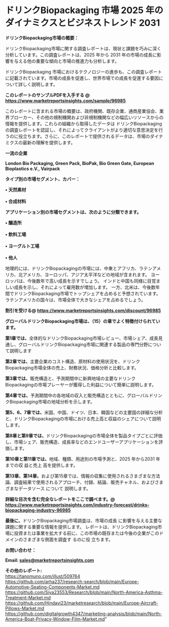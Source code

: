# ドリンクBiopackaging 市場 2025 年のダイナミクスとビジネストレンド 2031

<strong><b>ドリンクBiopackaging市場の概要：</b></strong>

ドリンクBiopackaging市場に関する調査レポートは、現状と課題を巧みに深く分析しています。この調査レポートは、2025 年から 2031 年の市場の成長に影響を与える他の重要な傾向と市場の推進力も分析します。

ドリンクBiopackaging 市場におけるテクノロジーの進歩も、この調査レポートに記載されています。市場の成長を促進し、世界市場での成長を促進する要因について詳しく説明します。

<strong>このレポートのサンプルPDFを入手する @ <a href=https://www.marketreportsinsights.com/sample/96985>https://www.marketreportsinsights.com/sample/96985</a></strong>

このレポートに含まれる市場の概要は、政府機関、既存企業、通商産業協会、業界ブローカー、その他の規制機関および非規制機関などの幅広いリソースからの情報を提供します。これらの組織から取得したデータは ドリンクBiopackaging の調査レポートを認証し、それによってクライアントがより適切な意思決定を行うのに役立ちます。さらに、このレポートで提供されるデータは、市場のダイナミクスの最新の理解を提供します。

<strong>一流の企業</strong>

<strong><b>London Bio Packaging, Green Pack, BioPak, Bio Green Gate, European Bioplastics e.V., Vairpack</b></strong>

<strong><b>タイプ別の市場セグメント、カバー：</b></strong>

<strong>• 天然素材<br><br>• 合成材料</strong>

<strong><b>アプリケーション別の市場セグメントは、次のように分類できます。</b></strong>

<strong>• 醸造所<br><br>• 飲料工場<br><br>• ヨーグルト工場<br><br>• 他人</strong>

 地理的には、ドリンクBiopackagingの市場には、中東とアフリカ、ラテンアメリカ、北アメリカ、ヨーロッパ、アジア太平洋などの地域が含まれます。 ヨーロッパは、今後数年で高い成長を示すでしょう。 インドと中国も同様に目覚ましい成長を示し、それによって雇用数が増加します。 一方、北米は、今後数年間でドリンクBiopackaging市場でトップシェアを占めると予想されています。 ラテンアメリカの国々は、市場全体で大きなシェアを占めるでしょう。

<strong>割引を受ける@ <a href=https://www.marketreportsinsights.com/discount/96985>https://www.marketreportsinsights.com/discount/96985</a></strong>

<strong><b>グローバルドリンクBiopackaging市場は、（15）の章でよく特徴付けられています。</b></strong>

<strong><b>第</b></strong><strong><b>1章では、</b></strong>全体的なドリンクBiopackaging市場レビュー、市場シェア、成長見通し、グローバルドリンクBiopackaging市場に関連する製品の専門分野について説明します

<strong><b>第2章では、</b></strong>主要企業のコスト構造、原材料の使用状況を、ドリンクBiopackaging市場全体の売上、財務状況、価格分析と比較します。

<strong><b>第3章では、</b></strong>販売構造と、予測期間中に新興地域の主要なドリンクBiopackagingの市場プレーヤーが獲得した利益について簡単に説明します。

<strong><b>第4章では、</b></strong>予測期間中の各地域の収入と販売構造とともに、グローバルドリンクBiopackaging市場の地域分析を示します。

<strong><b>第5、6、7章では、</b></strong>米国、中国、ドイツ、日本、韓国などの主要国の詳細な分析と、ドリンクBiopackagingの市場における売上高と収益のシェアについて説明します。

<strong><b>第8章と第9章では、</b></strong>ドリンクBiopackagingの市場全体を製品タイプごとに評価し、市場シェア、販売構造、成長率などのエンドユーザーアプリケーションを評価します。

<strong><b>第10章と第11章では、</b></strong>地域、種類、用途別の市場予測と、2025 年から2031 年までの収 益と売上 高を提供します。

<strong><b>第13章、第14章、</b></strong>および第15章では、情報の収集に使用されるさまざまな方法論、調査結果で使用されるアプローチ、付録、結論、販売チャネル、およびさまざまなデータソース について 説明します。

<strong>詳細な目次を含む完全なレポートをここで調べます。@ <a href=https://www.marketreportsinsights.com/industry-forecast/drinks-biopackaging-industry-96985>https://www.marketreportsinsights.com/industry-forecast/drinks-biopackaging-industry-96985</a></strong>

<strong><b>最後に、</b></strong>ドリンクBiopackaging市場調査は、市場の成長 に影響を</a>与える主要な課題に関する重要な情報を提供します。 レポートは、ドリンクBiopackaging市場に投資または事業を拡大する前に、この市場の既存または今後の企業がこのドメインのさまざまな側面を調査す るのに役 立ちます。

<strong><b>お問い合わせ：</b></strong>

<strong>Email: </strong><a href=mailto:sales@marketreportsinsights.com><strong>sales@marketreportsinsights.com</strong></a>

<strong>その他のレポート:</strong>
<br>
<a href=https://tanomuno.com/illust/509764>https://tanomuno.com/illust/509764</a>
<br>
<a href=https://github.com/arha237/research-search/blob/main/Europe-Automotive-Seating-Components-Market.md>https://github.com/arha237/research-search/blob/main/Europe-Automotive-Seating-Components-Market.md</a>
<br>
<a href=https://github.com/Siya23553/Research/blob/main/North-America-Asthma-Treatment-Market.md>https://github.com/Siya23553/Research/blob/main/North-America-Asthma-Treatment-Market.md</a>
<br>
<a href=https://github.com/Hindavi23/marketresearch/blob/main/Europe-Aircraft-Pillows-Market.md>https://github.com/Hindavi23/marketresearch/blob/main/Europe-Aircraft-Pillows-Market.md</a>
<br>
<a href=https://github.com/digitalgrowth4347/marketing-analysis/blob/main/North-America-Boat-Privacy-Window-Film-Market.md>https://github.com/digitalgrowth4347/marketing-analysis/blob/main/North-America-Boat-Privacy-Window-Film-Market.md</a>"
